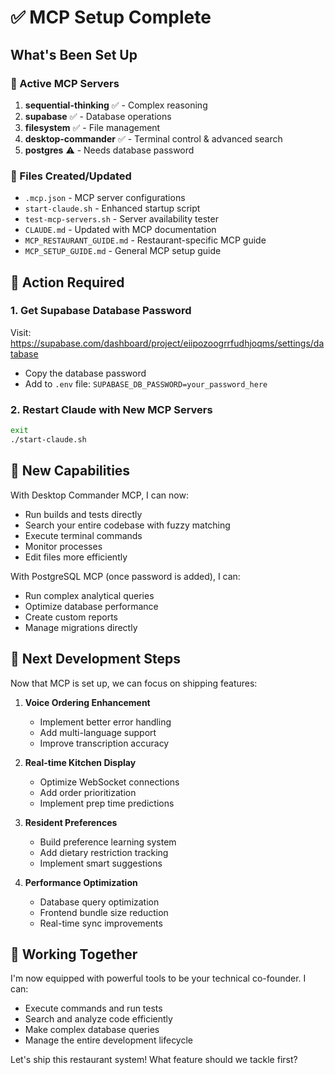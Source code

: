 # ✅ MCP Setup Complete

## What's Been Set Up

### 🚀 Active MCP Servers

1. **sequential-thinking** ✅ - Complex reasoning
2. **supabase** ✅ - Database operations
3. **filesystem** ✅ - File management
4. **desktop-commander** ✅ - Terminal control & advanced search
5. **postgres** ⚠️ - Needs database password

### 📁 Files Created/Updated

- `.mcp.json` - MCP server configurations
- `start-claude.sh` - Enhanced startup script
- `test-mcp-servers.sh` - Server availability tester
- `CLAUDE.md` - Updated with MCP documentation
- `MCP_RESTAURANT_GUIDE.md` - Restaurant-specific MCP guide
- `MCP_SETUP_GUIDE.md` - General MCP setup guide

## 🔴 Action Required

### 1. Get Supabase Database Password

Visit: https://supabase.com/dashboard/project/eiipozoogrrfudhjoqms/settings/database

- Copy the database password
- Add to `.env` file: `SUPABASE_DB_PASSWORD=your_password_here`

### 2. Restart Claude with New MCP Servers

```bash
exit
./start-claude.sh
```

## 💪 New Capabilities

With Desktop Commander MCP, I can now:

- Run builds and tests directly
- Search your entire codebase with fuzzy matching
- Execute terminal commands
- Monitor processes
- Edit files more efficiently

With PostgreSQL MCP (once password is added), I can:

- Run complex analytical queries
- Optimize database performance
- Create custom reports
- Manage migrations directly

## 🎯 Next Development Steps

Now that MCP is set up, we can focus on shipping features:

1. **Voice Ordering Enhancement**

   - Implement better error handling
   - Add multi-language support
   - Improve transcription accuracy

2. **Real-time Kitchen Display**

   - Optimize WebSocket connections
   - Add order prioritization
   - Implement prep time predictions

3. **Resident Preferences**

   - Build preference learning system
   - Add dietary restriction tracking
   - Implement smart suggestions

4. **Performance Optimization**
   - Database query optimization
   - Frontend bundle size reduction
   - Real-time sync improvements

## 🤝 Working Together

I'm now equipped with powerful tools to be your technical co-founder. I can:

- Execute commands and run tests
- Search and analyze code efficiently
- Make complex database queries
- Manage the entire development lifecycle

Let's ship this restaurant system! What feature should we tackle first?
